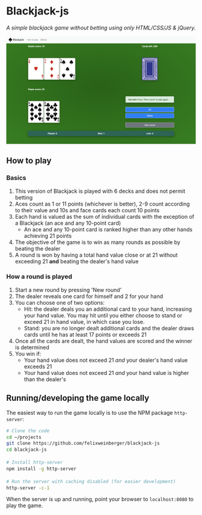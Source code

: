 # Blackjack-js

*A simple blackjack game without betting using only HTML/CSS/JS & jQuery.*

![Blackjack](screenshots/blackjack.png)

## How to play

### Basics

1. This version of Blackjack is played with 6 decks and does not permit betting
1. Aces count as 1 or 11 points (whichever is better), 2-9 count according to their value and 10s and face cards each count 10 points
1. Each hand is valued as the sum of individual cards with the exception of a Blackjack (an ace and any 10-point card)
    + An ace and any 10-point card is ranked higher than any other hands achieving 21 points
1. The objective of the game is to win as many rounds as possible by beating the dealer
1. A round is won by having a total hand value close or at 21 without exceeding 21 __and__ beating the dealer's hand value

### How a round is played

1. Start a new round by pressing 'New round'
1. The dealer reveals one card for himself and 2 for your hand
1. You can choose one of two options:
    + Hit: the dealer deals you an additional card to your hand, increasing your hand value. You may hit until you either choose to stand or exceed 21 in hand value, in which case you lose.
    + Stand: you are no longer dealt additional cards and the dealer draws cards until he has at least 17 points or exceeds 21
1. Once all the cards are dealt, the hand values are scored and the winner is determined
1. You win if:
    + Your hand value does not exceed 21 _and_ your dealer's hand value exceeds 21
    + Your hand value does not exceed 21 _and_ your hand value is higher than the dealer's

## Running/developing the game locally

The easiest way to run the game locally is to use the NPM package `http-server`:

```sh
# Clone the code
cd ~/projects
git clone https://github.com/felixweinberger/blackjack-js
cd blackjack-js

# Install http-server
npm install -g http-server

# Run the server with caching disabled (for easier development)
http-server -c-1
```

When the server is up and running, point your browser to `localhost:8080` to play the game.
